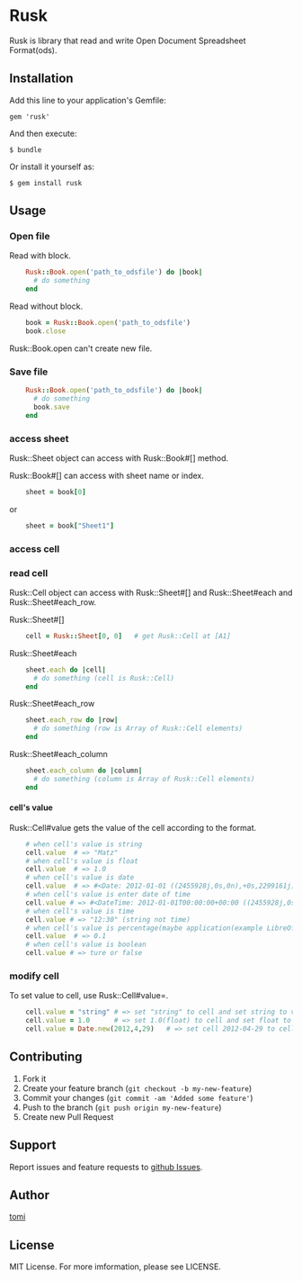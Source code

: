 # Rusk

Rusk is library that read and write Open Document Spreadsheet Format(ods).

## Installation

Add this line to your application's Gemfile:

    gem 'rusk'

And then execute:

    $ bundle

Or install it yourself as:

    $ gem install rusk

## Usage

### Open file ###

Read with block.

```ruby
	Rusk::Book.open('path_to_odsfile') do |book|
	  # do something
	end
```

Read without block.

```ruby
	book = Rusk::Book.open('path_to_odsfile')
	book.close
```

Rusk::Book.open can't create new file.

### Save file ###

```ruby
	Rusk::Book.open('path_to_odsfile') do |book|
	  # do something
	  book.save
	end
```

### access sheet ###

Rusk::Sheet object can access with Rusk::Book#[] method.

Rusk::Book#[] can access with sheet name or index.

```ruby
	sheet = book[0]
```

or

```ruby
	sheet = book["Sheet1"]
```

### access cell ###

### read cell ###

Rusk::Cell object can access with Rusk::Sheet#[] and Rusk::Sheet#each and Rusk::Sheet#each_row.

Rusk::Sheet#[]

```ruby
	cell = Rusk::Sheet[0, 0]   # get Rusk::Cell at [A1]
```

Rusk::Sheet#each

```ruby
	sheet.each do |cell|
	  # do something (cell is Rusk::Cell)
	end
```

Rusk::Sheet#each_row

```ruby
	sheet.each_row do |row|
	  # do something (row is Array of Rusk::Cell elements)
	end
```

Rusk::Sheet#each_column

```ruby
    sheet.each_column do |column|
	  # do something (column is Array of Rusk::Cell elements)
	end
```

#### cell's value ####

Rusk::Cell#value gets the value of the cell according to the format.

```ruby
	# when cell's value is string
	cell.value  # => "Matz"
	# when cell's value is float
	cell.value  # => 1.0
	# when cell's value is date
	cell.value  # => #<Date: 2012-01-01 ((2455928j,0s,0n),+0s,2299161j)>
	# when cell's value is enter date of time
	cell.value # => #<DateTime: 2012-01-01T00:00:00+00:00 ((2455928j,0s,0n),+0s,2299161j)>
	# when cell's value is time
	cell.value # => "12:30" (string not time)
	# when cell's value is percentage(maybe application(example LibreOffice, OpenOffice) show '10%')
	cell.value  # => 0.1
	# when cell's value is boolean
	cell.value # => ture or false
```

### modify cell ###

To set value to cell, use Rusk::Cell#value=.

```ruby
	cell.value = "string" # => set "string" to cell and set string to value-type
	cell.value = 1.0      # => set 1.0(float) to cell and set float to value-type
	cell.value = Date.new(2012,4,29)   # => set cell 2012-04-29 to cell and set date to value-type
```

## Contributing

1. Fork it
2. Create your feature branch (`git checkout -b my-new-feature`)
3. Commit your changes (`git commit -am 'Added some feature'`)
4. Push to the branch (`git push origin my-new-feature`)
5. Create new Pull Request

## Support ##

Report issues and feature requests to [github Issues](https://github.com/tomiacannondale/rusk/issues).

## Author ##

[tomi](mailto:tomiacannondale@gmail.com)

## License ##

MIT License. For more imformation, please see LICENSE.
